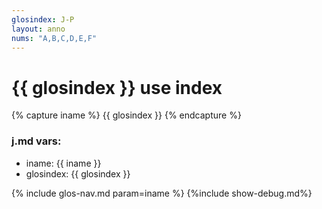 ```yaml
---
glosindex: J-P
layout: anno
nums: "A,B,C,D,E,F"
---
```

# {{ glosindex }} use index

{% capture iname %}
{{ glosindex }}
{% endcapture %}

### j.md vars:
  - iname: {{ iname }}
  - glosindex: {{ glosindex }}



{% include glos-nav.md param=iname %}
{%include show-debug.md%}
